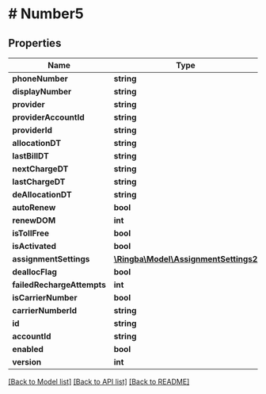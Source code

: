 # # Number5

## Properties

Name | Type | Description | Notes
------------ | ------------- | ------------- | -------------
**phoneNumber** | **string** |  |
**displayNumber** | **string** |  |
**provider** | **string** |  |
**providerAccountId** | **string** |  |
**providerId** | **string** |  |
**allocationDT** | **string** |  |
**lastBillDT** | **string** |  |
**nextChargeDT** | **string** |  |
**lastChargeDT** | **string** |  |
**deAllocationDT** | **string** |  |
**autoRenew** | **bool** |  |
**renewDOM** | **int** |  |
**isTollFree** | **bool** |  |
**isActivated** | **bool** |  |
**assignmentSettings** | [**\Ringba\Model\AssignmentSettings2**](AssignmentSettings2.md) |  |
**deallocFlag** | **bool** |  |
**failedRechargeAttempts** | **int** |  |
**isCarrierNumber** | **bool** |  |
**carrierNumberId** | **string** |  |
**id** | **string** |  |
**accountId** | **string** |  |
**enabled** | **bool** |  |
**version** | **int** |  |

[[Back to Model list]](../../README.md#models) [[Back to API list]](../../README.md#endpoints) [[Back to README]](../../README.md)
